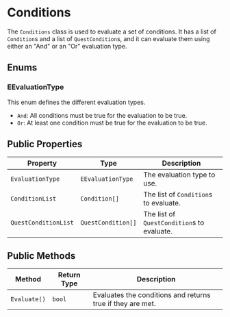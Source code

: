 # Conditions

The `Conditions` class is used to evaluate a set of conditions. It has a list of `Condition`s and a list of `QuestCondition`s, and it can evaluate them using either an "And" or an "Or" evaluation type.

## Enums

### EEvaluationType

This enum defines the different evaluation types.

-   `And`: All conditions must be true for the evaluation to be true.
-   `Or`: At least one condition must be true for the evaluation to be true.

## Public Properties

| Property           | Type               | Description                                      |
| ------------------ | ------------------ | ------------------------------------------------ |
| `EvaluationType`   | `EEvaluationType`  | The evaluation type to use.                      |
| `ConditionList`    | `Condition[]`      | The list of `Condition`s to evaluate.            |
| `QuestConditionList`| `QuestCondition[]` | The list of `QuestCondition`s to evaluate.       |

## Public Methods

| Method      | Return Type | Description                                      |
| ----------- | ----------- | ------------------------------------------------ |
| `Evaluate()` | `bool`      | Evaluates the conditions and returns true if they are met. |
